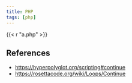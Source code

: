 ```yaml
---
title: PHP
tags: [php]
---
```


{{< r "a.php" >}}

## References

- <https://hyperpolyglot.org/scripting#continue>
- <https://rosettacode.org/wiki/Loops/Continue>
